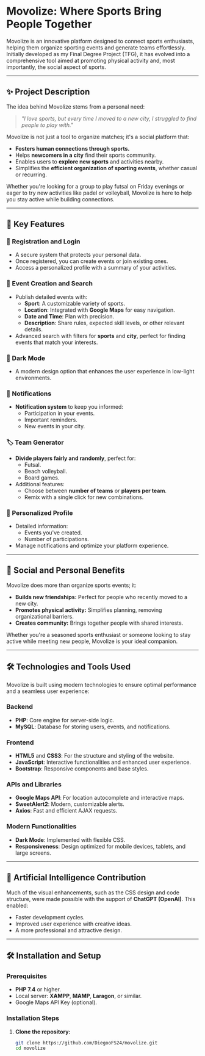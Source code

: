 # Movolize: Where Sports Bring People Together

Movolize is an innovative platform designed to connect sports enthusiasts, helping them organize sporting events and generate teams effortlessly. Initially developed as my Final Degree Project (TFG), it has evolved into a comprehensive tool aimed at promoting physical activity and, most importantly, the social aspect of sports.

--------------------------------------------------------------------------------------------------------------------------------------------------------------------------------------------------------

## ✨ Project Description

The idea behind Movolize stems from a personal need:  
> _"I love sports, but every time I moved to a new city, I struggled to find people to play with."_

Movolize is not just a tool to organize matches; it's a social platform that:
- **Fosters human connections through sports.**
- Helps **newcomers in a city** find their sports community.
- Enables users to **explore new sports** and activities nearby.
- Simplifies the **efficient organization of sporting events**, whether casual or recurring.

Whether you're looking for a group to play futsal on Friday evenings or eager to try new activities like padel or volleyball, Movolize is here to help you stay active while building connections.

--------------------------------------------------------------------------------------------------------------------------------------------------------------------------------------------------------

## 🚀 Key Features

### 🔑 Registration and Login
- A secure system that protects your personal data.
- Once registered, you can create events or join existing ones.
- Access a personalized profile with a summary of your activities.

### 📆 Event Creation and Search
- Publish detailed events with:
  - **Sport**: A customizable variety of sports.
  - **Location**: Integrated with **Google Maps** for easy navigation.
  - **Date and Time**: Plan with precision.
  - **Description**: Share rules, expected skill levels, or other relevant details.
- Advanced search with filters for **sports** and **city**, perfect for finding events that match your interests.

### 🌙 Dark Mode
- A modern design option that enhances the user experience in low-light environments.

### 🔔 Notifications
- **Notification system** to keep you informed:
  - Participation in your events.
  - Important reminders.
  - New events in your city.

### 🏷️ Team Generator
- **Divide players fairly and randomly**, perfect for:
  - Futsal.
  - Beach volleyball.
  - Board games.
- Additional features:
  - Choose between **number of teams** or **players per team**.
  - Remix with a single click for new combinations.

### 👤 Personalized Profile
- Detailed information:
  - Events you've created.
  - Number of participations.
- Manage notifications and optimize your platform experience.

--------------------------------------------------------------------------------------------------------------------------------------------------------------------------------------------------------

## 🌟 Social and Personal Benefits

Movolize does more than organize sports events; it:
- **Builds new friendships:** Perfect for people who recently moved to a new city.
- **Promotes physical activity:** Simplifies planning, removing organizational barriers.
- **Creates community:** Brings together people with shared interests.

Whether you're a seasoned sports enthusiast or someone looking to stay active while meeting new people, Movolize is your ideal companion.

--------------------------------------------------------------------------------------------------------------------------------------------------------------------------------------------------------

## 🛠️ Technologies and Tools Used

Movolize is built using modern technologies to ensure optimal performance and a seamless user experience:

### Backend
- **PHP**: Core engine for server-side logic.
- **MySQL**: Database for storing users, events, and notifications.

### Frontend
- **HTML5** and **CSS3**: For the structure and styling of the website.
- **JavaScript**: Interactive functionalities and enhanced user experience.
- **Bootstrap**: Responsive components and base styles.

### APIs and Libraries
- **Google Maps API**: For location autocomplete and interactive maps.
- **SweetAlert2**: Modern, customizable alerts.
- **Axios**: Fast and efficient AJAX requests.

### Modern Functionalities
- **Dark Mode**: Implemented with flexible CSS.
- **Responsiveness**: Design optimized for mobile devices, tablets, and large screens.

--------------------------------------------------------------------------------------------------------------------------------------------------------------------------------------------------------

## 🤖 Artificial Intelligence Contribution

Much of the visual enhancements, such as the CSS design and code structure, were made possible with the support of **ChatGPT (OpenAI)**. This enabled:
- Faster development cycles.
- Improved user experience with creative ideas.
- A more professional and attractive design.

--------------------------------------------------------------------------------------------------------------------------------------------------------------------------------------------------------

## 🛠️ Installation and Setup

### Prerequisites
- **PHP 7.4** or higher.
- Local server: **XAMPP**, **MAMP**, **Laragon**, or similar.
- Google Maps API Key (optional).

### Installation Steps
1. **Clone the repository:**
   ```bash
   git clone https://github.com/DiegooFS24/movolize.git
   cd movolize
